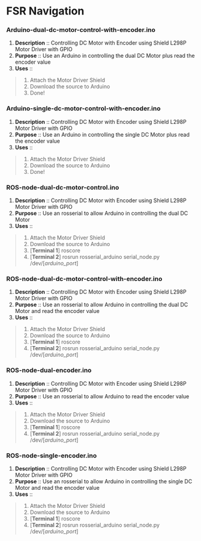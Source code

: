 # FSR Navigation

### Arduino-dual-dc-motor-control-with-encoder.ino
1. **Description** :: Controlling DC Motor with Encoder using Shield L298P Motor Driver with GPIO
2. **Purpose** :: Use an Arduino in controlling the dual DC Motor plus read the encoder value
3. **Uses** :: 
> 1. Attach the Motor Driver Shield
> 2. Download the source to Arduino
> 3. Done!

### Arduino-single-dc-motor-control-with-encoder.ino
1. **Description** :: Controlling DC Motor with Encoder using Shield L298P Motor Driver with GPIO
2. **Purpose** :: Use an Arduino in controlling the single DC Motor plus read the encoder value
3. **Uses** :: 
> 1. Attach the Motor Driver Shield
> 2. Download the source to Arduino
> 3. Done!

### ROS-node-dual-dc-motor-control.ino
1. **Description** :: Controlling DC Motor with Encoder using Shield L298P Motor Driver with GPIO
2. **Purpose** :: Use an rosserial to allow Arduino in controlling the dual DC Motor
3. **Uses** :: 
> 1. Attach the Motor Driver Shield
> 2. Download the source to Arduino
> 3. [**Terminal 1**] roscore
> 4. [**Terminal 2**] rosrun rosserial_arduino serial_node.py /dev/[*arduino_port*]

### ROS-node-dual-dc-motor-control-with-encoder.ino
1. **Description** :: Controlling DC Motor with Encoder using Shield L298P Motor Driver with GPIO
2. **Purpose** :: Use an rosserial to allow Arduino in controlling the dual DC Motor and read the encoder value
3. **Uses** :: 
> 1. Attach the Motor Driver Shield
> 2. Download the source to Arduino
> 3. [**Terminal 1**] roscore
> 4. [**Terminal 2**] rosrun rosserial_arduino serial_node.py /dev/[*arduino_port*]

### ROS-node-dual-encoder.ino
1. **Description** :: Controlling DC Motor with Encoder using Shield L298P Motor Driver with GPIO
2. **Purpose** :: Use an rosserial to allow Arduino to read the encoder value
3. **Uses** :: 
> 1. Attach the Motor Driver Shield
> 2. Download the source to Arduino
> 3. [**Terminal 1**] roscore
> 4. [**Terminal 2**] rosrun rosserial_arduino serial_node.py /dev/[*arduino_port*]

### ROS-node-single-encoder.ino
1. **Description** :: Controlling DC Motor with Encoder using Shield L298P Motor Driver with GPIO
2. **Purpose** :: Use an rosserial to allow Arduino in controlling the single DC Motor and read the encoder value
3. **Uses** :: 
> 1. Attach the Motor Driver Shield
> 2. Download the source to Arduino
> 3. [**Terminal 1**] roscore
> 4. [**Terminal 2**] rosrun rosserial_arduino serial_node.py /dev/[*arduino_port*]

